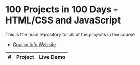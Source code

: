 # 100 Projects in 100 Days - HTML/CSS and JavaScript

This is the main repository for all of the projects in the course

- [Course Info Website](https://100projects100days.com)

|  #  | Project | Live Demo |
| :-: | ------- | --------- |
